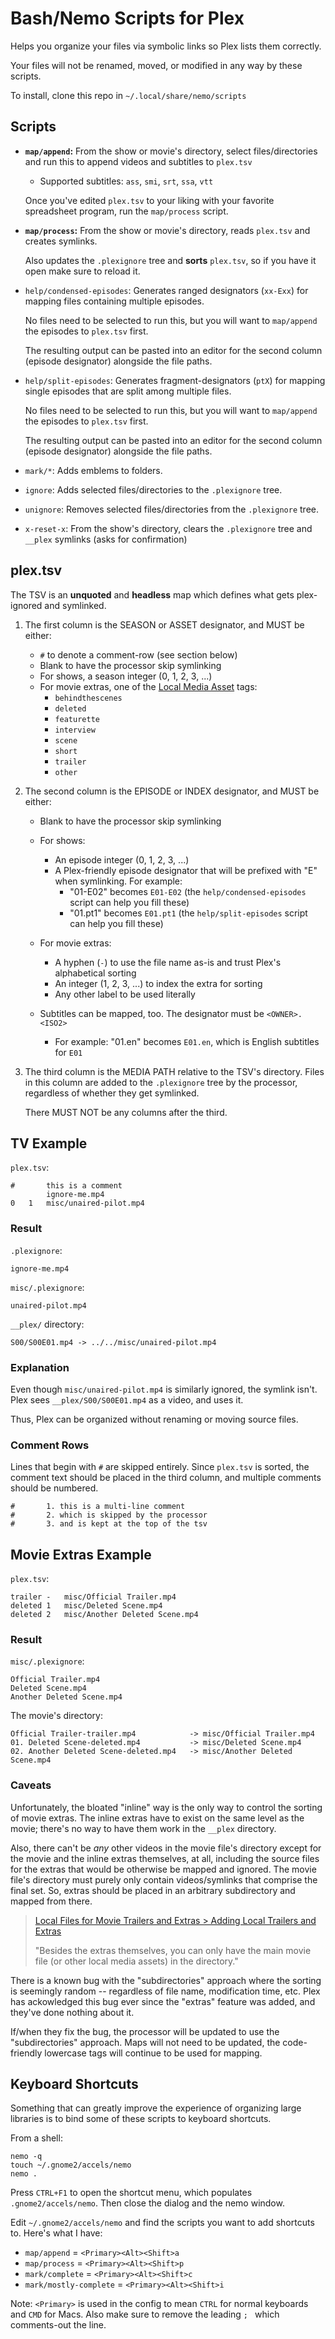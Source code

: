 # Bash/Nemo Scripts for Plex

Helps you organize your files via symbolic links so Plex lists them correctly.

Your files will not be renamed, moved, or modified in any way by these scripts.

To install, clone this repo in `~/.local/share/nemo/scripts`

## Scripts
- **`map/append`:** From the show or movie's directory, select files/directories and run this to append videos and subtitles to `plex.tsv`
    - Supported subtitles: `ass`, `smi`, `srt`, `ssa`, `vtt`

    Once you've edited `plex.tsv` to your liking with your favorite spreadsheet program, run the `map/process` script.

- **`map/process`:** From the show or movie's directory, reads `plex.tsv` and creates symlinks.

    Also updates the `.plexignore` tree and **sorts** `plex.tsv`, so if you have it open make sure to reload it.

- `help/condensed-episodes`: Generates ranged designators (`xx-Exx`) for mapping files containing multiple episodes.

    No files need to be selected to run this, but you will want to `map/append` the episodes to `plex.tsv` first.

    The resulting output can be pasted into an editor for the second column (episode designator) alongside the file paths.

- `help/split-episodes`: Generates fragment-designators (`ptX`) for mapping single episodes that are split among multiple files.

    No files need to be selected to run this, but you will want to `map/append` the episodes to `plex.tsv` first.

    The resulting output can be pasted into an editor for the second column (episode designator) alongside the file paths.

- `mark/*`: Adds emblems to folders.

- `ignore`: Adds selected files/directories to the `.plexignore` tree.

- `unignore`: Removes selected files/directories from the `.plexignore` tree.

- `x-reset-x`: From the show's directory, clears the `.plexignore` tree and `__plex` symlinks (asks for confirmation)

## plex.tsv
The TSV is an **unquoted** and **headless** map which defines what gets plex-ignored and symlinked.

1. The first column is the SEASON or ASSET designator, and MUST be either:
    - `#` to denote a comment-row (see section below)
    - Blank to have the processor skip symlinking
    - For shows, a season integer (0, 1, 2, 3, ...)
    - For movie extras, one of the [Local Media Asset](https://support.plex.tv/articles/local-files-for-trailers-and-extras/) tags:
        - `behindthescenes`
        - `deleted`
        - `featurette`
        - `interview`
        - `scene`
        - `short`
        - `trailer`
        - `other`

2. The second column is the EPISODE or INDEX designator, and MUST be either:
    - Blank to have the processor skip symlinking
    - For shows:
        - An episode integer (0, 1, 2, 3, ...)
        - A Plex-friendly episode designator that will be prefixed with "E" when symlinking. For example:
            - "01-E02" becomes `E01-E02` (the `help/condensed-episodes` script can help you fill these)
            - "01.pt1" becomes `E01.pt1` (the `help/split-episodes` script can help you fill these)
    - For movie extras:
        - A hyphen (`-`) to use the file name as-is and trust Plex's alphabetical sorting
        - An integer (1, 2, 3, ...) to index the extra for sorting
        - Any other label to be used literally
        
    - Subtitles can be mapped, too. The designator must be `<OWNER>.<ISO2>`
        - For example: "01.en" becomes `E01.en`, which is English subtitles for `E01`

3. The third column is the MEDIA PATH relative to the TSV's directory.
    Files in this column are added to the `.plexignore` tree by the processor,
    regardless of whether they get symlinked.

    There MUST NOT be any columns after the third.


## TV Example
`plex.tsv`:
```
#		this is a comment
		ignore-me.mp4
0	1	misc/unaired-pilot.mp4
```

### Result
`.plexignore`:
```
ignore-me.mp4
```

`misc/.plexignore`:
```
unaired-pilot.mp4
```

`__plex/` directory:
```
S00/S00E01.mp4 -> ../../misc/unaired-pilot.mp4
```

### Explanation
Even though `misc/unaired-pilot.mp4` is similarly ignored, the symlink isn't. Plex sees `__plex/S00/S00E01.mp4` as a video, and uses it.

Thus, Plex can be organized without renaming or moving source files.

### Comment Rows
Lines that begin with `#` are skipped entirely.
Since `plex.tsv` is sorted, the comment text should be placed in the third column, and multiple comments should be numbered.
```
#		1. this is a multi-line comment
#		2. which is skipped by the processor
#		3. and is kept at the top of the tsv
```

## Movie Extras Example
`plex.tsv`:
```
trailer	-	misc/Official Trailer.mp4
deleted	1	misc/Deleted Scene.mp4
deleted	2	misc/Another Deleted Scene.mp4
```

### Result
`misc/.plexignore`:
```
Official Trailer.mp4
Deleted Scene.mp4
Another Deleted Scene.mp4
```

The movie's directory:
```
Official Trailer-trailer.mp4            -> misc/Official Trailer.mp4
01. Deleted Scene-deleted.mp4           -> misc/Deleted Scene.mp4
02. Another Deleted Scene-deleted.mp4   -> misc/Another Deleted Scene.mp4
```

### Caveats
Unfortunately, the bloated "inline" way is the only way to control the sorting of movie extras.
The inline extras have to exist on the same level as the movie; there's no way to have them work in the `__plex` directory.

Also, there can't be *any* other videos in the movie file's directory except for the movie and the inline extras themselves, at all,
including the source files for the extras that would be otherwise be mapped and ignored.
The movie file's directory must purely only contain videos/symlinks that comprise the final set.
So, extras should be placed in an arbitrary subdirectory and mapped from there.

> [Local Files for Movie Trailers and Extras > Adding Local Trailers and Extras](https://support.plex.tv/articles/local-files-for-trailers-and-extras/)
>
> "Besides the extras themselves, you can only have the main movie file (or other local media assets) in the directory."

There is a known bug with the "subdirectories" approach where the sorting is seemingly random -- regardless of file name, modification time, etc.
Plex has ackowledged this bug ever since the "extras" feature was added, and they've done nothing about it.

If/when they fix the bug, the processor will be updated to use the "subdirectories" approach. Maps will not need to be updated, the code-friendly lowercase tags will continue to be used for mapping.

## Keyboard Shortcuts
Something that can greatly improve the experience of organizing large libraries is to bind some of these scripts to keyboard shortcuts.

From a shell:

```
nemo -q
touch ~/.gnome2/accels/nemo
nemo .
```

Press `CTRL+F1` to open the shortcut menu, which populates `.gnome2/accels/nemo`. Then close the dialog and the nemo window.

Edit `~/.gnome2/accels/nemo` and find the scripts you want to add shortcuts to. Here's what I have:

- `map/append` = `<Primary><Alt><Shift>a`
- `map/process` = `<Primary><Alt><Shift>p`
- `mark/complete` = `<Primary><Alt><Shift>c`
- `mark/mostly-complete` = `<Primary><Alt><Shift>i`

Note: `<Primary>` is used in the config to mean `CTRL` for normal keyboards and `CMD` for Macs. Also make sure to remove the leading `; ` which comments-out the line.

